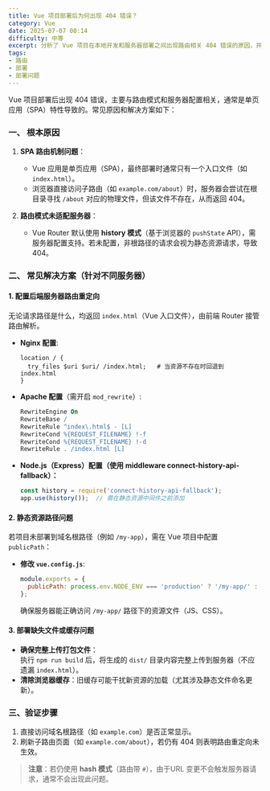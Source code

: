 ```yaml
---
title: Vue 项目部署后为何出现 404 错误？
category: Vue
date: 2025-07-07 00:14
difficulty: 中等
excerpt: 分析了 Vue 项目在本地开发和服务器部署之间出现路由相关 404 错误的原因，并提供了解决方案。
tags:
- 路由
- 部署
- 部署问题
---
```

Vue 项目部署后出现 404 错误，主要与路由模式和服务器配置相关，通常是单页应用（SPA）特性导致的。常见原因和解决方案如下：  

### 一、 根本原因

1. **SPA 路由机制问题**：  
   - Vue 应用是单页应用（SPA），最终部署时通常只有一个入口文件（如 `index.html`）。  
   - 浏览器直接访问子路由（如 `example.com/about`）时，服务器会尝试在根目录寻找 `/about` 对应的物理文件，但该文件不存在，从而返回 404。  

2. **路由模式未适配服务器**：  
   - Vue Router 默认使用 **history 模式**（基于浏览器的 `pushState` API），需服务器配置支持。若未配置，非根路径的请求会视为静态资源请求，导致 404。  

### 二、 常见解决方案（针对不同服务器）

#### 1. 配置后端服务器路由重定向

无论请求路径是什么，均返回 `index.html`（Vue 入口文件），由前端 Router 接管路由解析。  

- **Nginx 配置**:  
  ```nginx
  location / {
    try_files $uri $uri/ /index.html;   # 当资源不存在时回退到 index.html
  }
  ```  

- **Apache 配置**（需开启 `mod_rewrite`）:  
  ```apache
  RewriteEngine On
  RewriteBase /
  RewriteRule ^index\.html$ - [L]
  RewriteCond %{REQUEST_FILENAME} !-f
  RewriteCond %{REQUEST_FILENAME} !-d
  RewriteRule . /index.html [L]
  ```  

- **Node.js（Express）配置（使用 middleware connect-history-api-fallback）：**
  ```javascript
  const history = require('connect-history-api-fallback');
  app.use(history());  // 需在静态资源中间件之前添加
  ```  

#### 2. 静态资源路径问题

若项目未部署到域名根路径（例如 `/my-app`），需在 Vue 项目中配置 `publicPath`：  
- **修改 `vue.config.js`**:  
  ```javascript
  module.exports = {
    publicPath: process.env.NODE_ENV === 'production' ? '/my-app/' : '/'
  };
  ```  
  确保服务器能正确访问 `/my-app/` 路径下的资源文件（JS、CSS）。  

#### 3. 部署缺失文件或缓存问题

- **确保完整上传打包文件**：  
  执行 `npm run build` 后，将生成的 `dist/` 目录内容完整上传到服务器（不应遗漏 `index.html`）。  
- **清除浏览器缓存**：旧缓存可能干扰新资源的加载（尤其涉及静态文件命名更新）。  

### 三、验证步骤

1. 直接访问域名根路径（如 `example.com`）是否正常显示。  
2. 刷新子路由页面（如 `example.com/about`），若仍有 404 则表明路由重定向未生效。  

> **注意**：若仍使用 **hash 模式**（路由带 `#`），由于URL 变更不会触发服务器请求，通常不会出现此问题。  
